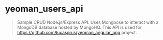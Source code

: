 # yeoman_users_api
> Sample CRUD Node.js/Express API. Uses Mongoose to interact with a MongoDB database hosted by MongoHQ. This API is used for https://github.com/lucasprus/yeoman_angular_app project.